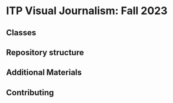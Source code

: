 # ITP Visual Journalism: Fall 2023

## Classes

## Repository structure

## Additional Materials

## Contributing
